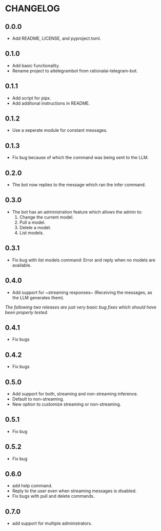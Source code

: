 # CHANGELOG

## 0.0.0

- Add README, LICENSE, and pyproject.toml.

## 0.1.0

- Add basic functionality.
- Rename project to aitelegrambot from rationalai-telegram-bot.

## 0.1.1

- Add script for pipx.
- Add additonal instructions in README.

## 0.1.2

- Use a seperate module for constant messages.

## 0.1.3

- Fix bug because of which the command was being sent to the LLM.

## 0.2.0

- The bot now replies to the message which ran the infer command.

## 0.3.0

- The bot has an administration feature which allows the admin to:
  1. Change the current model.
  2. Pull a model.
  3. Delete a model.
  4. List models.

## 0.3.1

- Fix bug with list models command: Error and reply when no models are
  available.

## 0.4.0

- Add support for ~streaming responses~ (Receiving the messages, as
  the LLM generates them).

_The following two releases are just very basic bug fixes which should
  have been properly tested._
## 0.4.1

- Fix bugs

## 0.4.2

- Fix bugs

## 0.5.0

- Add support for both, streaming and non-streaming inference.
- Default to non-streaming.
- New option to customize streaming or non-streaming.

## 0.5.1

- Fix bug

## 0.5.2

- Fix bug

## 0.6.0

- add help command.
- Reply to the user even when streaming messages is disabled.
- Fix bugs with pull and delete commands.

## 0.7.0

- add support for multiple administrators.
